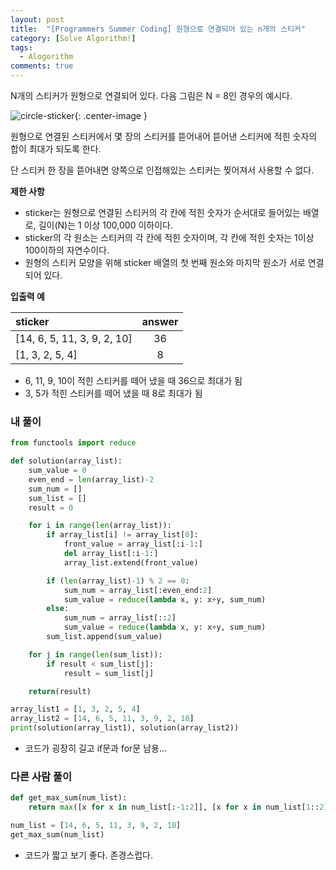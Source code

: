 ```yaml
---
layout: post
title:  "[Programmers Summer Coding] 원형으로 연결되어 있는 n개의 스티커"
category: [Solve Algorithm!]
tags:
  - Alogorithm
comments: true
---
```


N개의 스티커가 원형으로 연결되어 있다. 다음 그림은 N = 8인 경우의 예시다.

![circle-sticker]({{site.url}}/assets/circle-sticker.jpg ){: .center-image }

원형으로 연결된 스티커에서 몇 장의 스티커를 뜯어내어 뜯어낸 스티커에 적힌 숫자의 합이 최대가 되도록 한다.

단 스티커 한 장을 뜯어내면 양쪽으로 인접해있는 스티커는 찢어져서 사용할 수 없다.

**제한 사항**
- sticker는 원형으로 연결된 스티커의 각 칸에 적힌 숫자가 순서대로 들어있는 배열로, 길이(N)는 1 이상 100,000 이하이다.
- sticker의 각 원소는 스티커의 각 칸에 적힌 숫자이며, 각 칸에 적힌 숫자는 1이상 100이하의 자연수이다.
- 원형의 스티커 모양을 위해 sticker 배열의 첫 번째 원소와 마지막 원소가 서로 연결되어 있다.

**입출력 예**

| sticker | answer |
|:--|:--:|
| [14, 6, 5, 11, 3, 9, 2, 10] | 36 |    
| [1, 3, 2, 5, 4] | 8  |

- 6, 11, 9, 10이 적힌 스티커를 떼어 냈을 때 36으로 최대가 됨
- 3, 5가 적힌 스티커를 떼어 냈을 때 8로 최대가 됨

### 내 풀이

```python
from functools import reduce

def solution(array_list):
    sum_value = 0
    even_end = len(array_list)-2
    sum_num = []
    sum_list = []
    result = 0

    for i in range(len(array_list)):
        if array_list[i] != array_list[0]:
            front_value = array_list[:i-1:]
            del array_list[:i-1:]
            array_list.extend(front_value)

        if (len(array_list)-1) % 2 == 0:
            sum_num = array_list[:even_end:2]
            sum_value = reduce(lambda x, y: x+y, sum_num)
        else:
            sum_num = array_list[::2]
            sum_value = reduce(lambda x, y: x+y, sum_num)
        sum_list.append(sum_value)

    for j in range(len(sum_list)):
        if result < sum_list[j]:
            result = sum_list[j]

    return(result)

array_list1 = [1, 3, 2, 5, 4]
array_list2 = [14, 6, 5, 11, 3, 9, 2, 10]
print(solution(array_list1), solution(array_list2))
```

- 코드가 굉장히 길고 if문과 for문 남용...

### 다른 사람 풀이

```python
def get_max_sum(num_list):    
    return max([x for x in num_list[:-1:2]], [x for x in num_list[1::2]], key=sum)

num_list = [14, 6, 5, 11, 3, 9, 2, 10]
get_max_sum(num_list)
```

- 코드가 짧고 보기 좋다. 존경스럽다.
